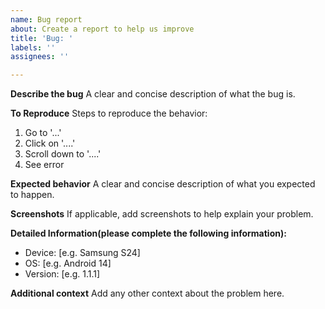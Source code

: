 ```yaml
---
name: Bug report
about: Create a report to help us improve
title: 'Bug: '
labels: ''
assignees: ''

---
```


**Describe the bug**
A clear and concise description of what the bug is.

**To Reproduce**
Steps to reproduce the behavior:

1. Go to '...'
2. Click on '....'
3. Scroll down to '....'
4. See error

**Expected behavior**
A clear and concise description of what you expected to happen.

**Screenshots**
If applicable, add screenshots to help explain your problem.

**Detailed Information(please complete the following information):**

- Device: [e.g. Samsung S24]
- OS: [e.g. Android 14]
- Version: [e.g. 1.1.1]

**Additional context**
Add any other context about the problem here.
